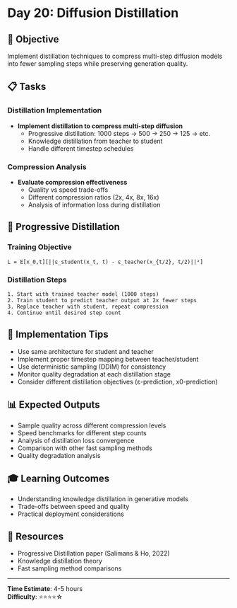# Day 20: Diffusion Distillation

## 🎯 Objective
Implement distillation techniques to compress multi-step diffusion models into fewer sampling steps while preserving generation quality.

## 📋 Tasks

### Distillation Implementation
- **Implement distillation to compress multi-step diffusion**
  - Progressive distillation: 1000 steps → 500 → 250 → 125 → etc.
  - Knowledge distillation from teacher to student
  - Handle different timestep schedules

### Compression Analysis
- **Evaluate compression effectiveness**
  - Quality vs speed trade-offs
  - Different compression ratios (2x, 4x, 8x, 16x)
  - Analysis of information loss during distillation

## 🧮 Progressive Distillation

### Training Objective
```
L = E[x_0,t][||ε_student(x_t, t) - ε_teacher(x_{t/2}, t/2)||²]
```

### Distillation Steps
```
1. Start with trained teacher model (1000 steps)
2. Train student to predict teacher output at 2x fewer steps
3. Replace teacher with student, repeat compression
4. Continue until desired step count
```

## 🔧 Implementation Tips
- Use same architecture for student and teacher
- Implement proper timestep mapping between teacher/student
- Use deterministic sampling (DDIM) for consistency
- Monitor quality degradation at each distillation stage
- Consider different distillation objectives (ε-prediction, x0-prediction)

## 📊 Expected Outputs
- Sample quality across different compression levels
- Speed benchmarks for different step counts
- Analysis of distillation loss convergence
- Comparison with other fast sampling methods
- Quality degradation analysis

## 🎓 Learning Outcomes
- Understanding knowledge distillation in generative models
- Trade-offs between speed and quality
- Practical deployment considerations

## 📖 Resources
- Progressive Distillation paper (Salimans & Ho, 2022)
- Knowledge distillation theory
- Fast sampling method comparisons

---
**Time Estimate**: 4-5 hours  
**Difficulty**: ⭐⭐⭐⭐☆